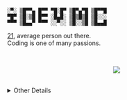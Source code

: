 
```
░▀░ ▒█▀▀▄ █▀▀ ▀█░█▀ ▒█▀▄▀█ ▒█▀▀█ 
▀█▀ ▒█░▒█ █▀▀ ░█▄█░ ▒█▒█▒█ ▒█░░░ 
▀▀▀ ▒█▄▄▀ ▀▀▀ ░░▀░░ ▒█░░▒█ ▒█▄▄█
```

[21](https://en.pronouns.page/@mick), average person out there. <br>
Coding is one of many passions. 

<br>

<p align="center">
  <img src="https://lanyard-profile-readme.vercel.app/api/253287312362962946?animated=true&idleMessage=idle%20or%20offline.&hideDiscrim=true">
</p>

<br>

<details>
  <summary>Other Details</summary>

## Socials
Discord • [mykelsarchive](https://discord.com/users/253287312362962946) <br>
Website • [Website](https://micks.gay)                            <br>
pronouns.page • [@mick](https://en.pronouns.page/@mick)                          <br>


## Other socials
Spotify • [pz3o1ph2mkwy7haks6dmxle06](https://open.spotify.com/user/pz3o1ph2mkwy7haks6dmxle06)     <br>
Steam • [iMPDevMC](https://steamcommunity.com/id/impdevmc)                                      <br>

![](https://komarev.com/ghpvc/?username=iDevMC&label=%EF%B9%A43&color=ffbffb&style=for-the-badge)
</details>
